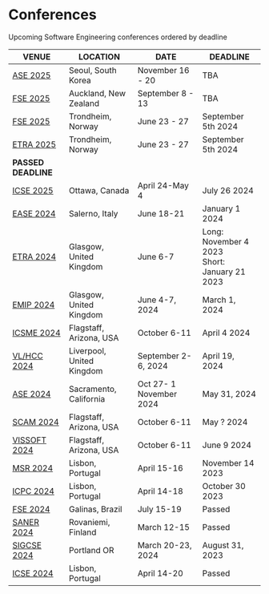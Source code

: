 # Conferences
Upcoming Software Engineering conferences ordered by deadline

<table>
  <thead>
    <tr>
      <th>VENUE</th>
      <th>LOCATION</th>
      <th>DATE</th>
      <th>DEADLINE</th>
    </tr>
  </thead>
  <tbody></tbody>
    <tr>
      <td><a href="https://conf.researchr.org/home/ase-2025">ASE 2025</td>
      <td>Seoul, South Korea</td>
      <td>November 16 - 20</td>
      <td>TBA</td>
    </tr>
     <tr>
      <td><a href="https://conf.researchr.org/home/fse-2025">FSE 2025</td>
      <td>Auckland, New Zealand</td>
      <td>September 8 - 13</'td>
      <td>TBA</td>
    </tr>
    <tr>
      <td><a href="https://conf.researchr.org/home/fse-2025">FSE 2025</td>
      <td>Trondheim, Norway</td>
      <td>June 23 - 27</td>
      <td>September 5th 2024</td>
    </tr>
    <tr>
      <td><a href="http://etra.acm.org/2025/">ETRA 2025</td>
      <td>Trondheim, Norway</td>
      <td>June 23 - 27</td>
      <td>September 5th 2024</td>
    </tr>
    <tr>
      <td><b>PASSED DEADLINE</b></td>
      <td></td>
      <td> </td>
      <td> </td>
    </tr>
    <tr>
      <td><a href="https://conf.researchr.org/home/icse-2025">ICSE 2025</td>
      <td>Ottawa, Canada</td>
      <td>April 24-May 4</td>
      <td>July 26 2024</td>
    </tr>
    <tr>
      <td><a href="https://conf.researchr.org/home/ease-2024">EASE 2024</a></td>
      <td>Salerno, Italy</td>
      <td>June 18-21</td>
      <td>January 1 2024</td>
    </tr>
      <tr>
      <td><a href="https://etra.acm.org/2024/cfp.html">ETRA 2024</a></td>
      <td>Glasgow, United Kingdom</td>
      <td>June 6-7</td>
      <td>Long: November 4 2023<br/>Short: January 21 2023</td>
    </tr>
    <tr>
      <td><a href="http://www.emipws.org/">EMIP 2024</a></td>
      <td>Glasgow, United Kingdom</td>
      <td>June 4-7, 2024 </td>
      <td>March 1, 2024 </td>
    </tr>
    <tr>
      <td><a href="https://conf.researchr.org/home/icsme-2024">ICSME 2024</a></td>
      <td>Flagstaff, Arizona, USA</td>
      <td>October 6-11</td>
      <td>April 4 2024</td>
    </tr>
    <tr>
      <td><a href="https://conf.researchr.org/home/vlhcc-2024">VL/HCC 2024</a></td>
      <td>Liverpool, United Kingdom</td>
      <td>September 2-6,  2024  </td>
      <td> April 19, 2024</td>
    </tr>
    <tr>
      <td><a href="https://conf.researchr.org/home/ase-2024">ASE 2024</a></td>
      <td>Sacramento, California</td>
      <td>Oct 27- 1 November 2024 </td>
      <td>May 31, 2024 </td>
    </tr>
    <tr>
      <td><a href="http://www.ieee-scam.org/">SCAM 2024</a></td>
      <td>Flagstaff, Arizona, USA</td>
      <td>October 6-11 </td>
      <td> May ? 2024</td>
    </tr>
    <tr>
      <td><a href="https://vissoft.info/">VISSOFT 2024</a></td>
      <td>Flagstaff, Arizona, USA</td>
      <td>October 6-11</td>
      <td>June 9 2024</td>
    </tr>
    <tr>
      <td><a href="https://2024.msrconf.org/">MSR 2024</a></td>
      <td>Lisbon, Portugal</td>
      <td>April 15-16</td>
      <td>November 14 2023</td>
    </tr>
    <tr>
      <td><a href="https://conf.researchr.org/home/icpc-2024">ICPC 2024</a></td>
      <td>Lisbon, Portugal</td>
      <td>April 14-18</td>
      <td>October 30 2023</td>
    </tr>
     <tr>
      <td><a href="https://2024.esec-fse.org/">FSE 2024</a></td>
      <td>Galinas, Brazil</td>
      <td>July 15-19</td>
      <td>Passed</td>
    </tr>
    <tr>
      <td><a href="https://conf.researchr.org/home/saner-2024">SANER 2024</a></td>
      <td>Rovaniemi, Finland</td>
      <td>March 12-15</td>
      <td>Passed</td>
    </tr>
    <tr>
      <td><a href="https://sigcse2024.sigcse.org/">SIGCSE 2024</a></td>
      <td>Portland OR </td>
      <td>March 20-23, 2024 </td>
      <td>August 31, 2023 </td>
    </tr>
        <tr>
      <td><a href="https://conf.researchr.org/home/icse-2024">ICSE 2024</a></td>
      <td>Lisbon, Portugal</td>
      <td>April 14-20</td>
      <td>Passed</td>
    </tr>



  </tbody>
</table>
